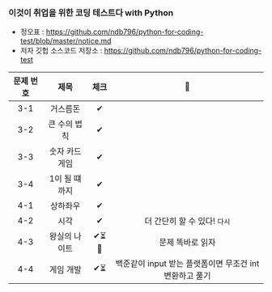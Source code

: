 ### 이것이 취업을 위한 코딩 테스트다 with Python

- 정오표 : https://github.com/ndb796/python-for-coding-test/blob/master/notice.md
- 저자 깃헙 소스코드 저장소 : https://github.com/ndb796/python-for-coding-test

| 문제 번호 |  제목                 | 체크 |   💪  	|
|:-----:  |  :---------------:	|:-----:| :----:	|
| 3-1 | 거스름돈 |  ✔ |  	|
| 3-2 | 큰 수의 법칙 |  ✔ |  	|
| 3-3 | 숫자 카드 게임 |  ✔ |  	|
| 3-4 | 1이 될 떄까지 |  ✔ |  	|
| 4-1 | 상하좌우 |  ✔ |  	|
| 4-2 | 시각 |  ✔ |  더 간단히 할 수 있다! `다시`	|
| 4-3 | 왕실의 나이트 |  ✔⏳🤔 | 문제 똑바로 읽자 | 
| 4-4 | 게임 개발  |  ✔⏳ | 백준같이 input 받는 플랫폼이면 무조건 int 변환하고 풀기 | 



